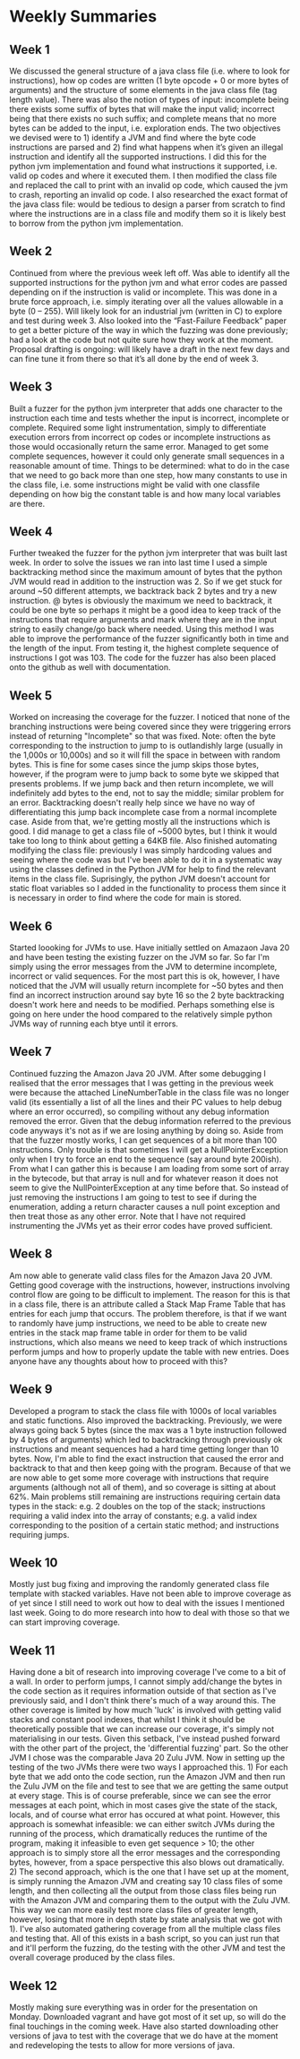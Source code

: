 # Weekly Summaries

## Week 1

We discussed the general structure of a java class file (i.e. where to look for instructions), how op codes are written (1 byte opcode + 0 or more bytes of arguments) and the structure of some elements in the java class file (tag length value). There was also the notion of types of input: incomplete being there exists some suffix of bytes that will make the input valid; incorrect being that there exists no such suffix; and complete means that no more bytes can be added to the input, i.e. exploration ends. The two objectives we devised were to 1) identify a JVM and find where the byte code instructions are parsed and 2) find what happens when it’s given an illegal instruction and identify all the supported instructions. I did this for the python jvm implementation and found what instructions it supported, i.e. valid op codes and where it executed them. I then modified the class file and replaced the call to print with an invalid op code, which caused the jvm to crash, reporting an invalid op code. I also researched the exact format of the java class file: would be tedious to design a parser from scratch to find where the instructions are in a class file and modify them so it is likely best to borrow from the python jvm implementation.

## Week 2

 Continued from where the previous week left off. Was able to identify all the supported instructions for the python jvm and what error codes are passed depending on if the instruction is valid or incomplete. This was done in a brute force approach, i.e. simply iterating over all the values allowable in a byte (0 – 255). Will likely look for an industrial jvm (written in C) to explore and test during week 3. Also looked into the “Fast-Failure Feedback” paper to get a better picture of the way in which the fuzzing was done previously; had a look at the code but not quite sure how they work at the moment. Proposal drafting is ongoing: will likely have a draft in the next few days and can fine tune it from there so that it’s all done by the end of week 3. 

## Week 3

Built a fuzzer for the python jvm interpreter that adds one character to the instruction each time and tests whether the input is incorrect, incomplete or complete. Required some light instrumentation, simply to differentiate execution errors from incorrect op codes or incomplete instructions as those would occasionally return the same error. Managed to get some complete sequences, however it could only generate small sequences in a reasonable amount of time. Things to be determined: what to do in the case that we need to go back more than one step, how many constants to use in the class file, i.e. some instructions might be valid with one classfile depending on how big the constant table is and how many local variables are there. 

## Week 4

Further tweaked the fuzzer for the python jvm interpreter that was built last week. In order to solve the issues we ran into last time I used a simple backtracking method since the maximum amount of bytes that the python JVM would read in addition to the instruction was 2. So if we get stuck for around ~50 different attempts, we backtrack back 2 bytes and try a new instruction. @ bytes is obviously the maximum we need to backtrack, it could be one byte so perhaps it might be a good idea to keep track of the instructions that require arguments and mark where they are in the input string to easily change/go back where needed. Using this method I was able to improve the performance of the fuzzer significantly both in time and the length of the input. From testing it, the highest complete sequence of instructions I got was 103. The code for the fuzzer has also been placed onto the github as well with documentation. 

## Week 5

Worked on increasing the coverage for the fuzzer. I noticed that none of the branching instructions were being covered since they were triggering errors instead of returning "Incomplete" so that was fixed. Note: often the byte corresponding to the instruction to jump to is outlandishly large (usually in the 1,000s or 10,000s) and so it will fill the space in between with random bytes. This is fine for some cases since the jump skips those bytes, however, if the program were to jump back to some byte we skipped that presents problems. If we jump back and then return incomplete, we will indefinitely add bytes to the end, not to say the middle; similar problem for an error. Backtracking doesn't really help since we have no way of differentiating this jump back incomplete case from a normal incomplete case. Aside from that, we're getting mostly all the instructions which is good. I did manage to get a class file of ~5000 bytes, but I think it would take too long to think about getting a 64KB file. Also finished automating modifying the class file: previously I was simply hardcoding values and seeing where the code was but I've been able to do it in a systematic way using the classes defined in the Python JVM for help to find the relevant items in the class file. Suprisingly, the python JVM doesn't account for static float variables so I added in the functionality to process them since it is necessary in order to find where the code for main is stored.

## Week 6

Started loooking for JVMs to use. Have initially settled on Amazaon Java 20 and have been testing the existing fuzzer on the JVM so far. So far I'm simply using the error messages from the JVM to determine incomplete, incorrect or valid sequences. For the most part this is ok, however, I have noticed that the JVM will usually return incomplete for ~50 bytes and then find an incorrect instruction around say byte 16 so the 2 byte backtracking doesn't work here and needs to be modified. Perhaps something else is going on here under the hood compared to the relatively simple python JVMs way of running each btye until it errors. 

## Week 7

Continued fuzzing the Amazon Java 20 JVM. After some debugging I realised that the error messages that I was getting in the previous week were because the attached LineNumberTable in the class file was no longer valid (its essentially a list of all the lines and their PC values to help debug where an error occurred), so compiling without any debug information removed the error. Given that the debug information referred to the previous code anyways it's not as if we are losing anything by doing so. Aside from that the fuzzer mostly works, I can get sequences of a bit more than 100 instructions. Only trouble is that sometimes I will get a NullPointerException only when I try to force an end to the sequence (say around byte 200ish). From what I can gather this is because I am loading from some sort of array in the bytecode, but that array is null and for whatever reason it does not seem to give the NullPointerException at any time before that. So instead of just removing the instructions I am going to test to see if during the enumeration, adding a return character causes a null point exception and then treat those as any other error. Note that I have not required instrumenting the JVMs yet as their error codes have proved sufficient.

## Week 8

Am now able to generate valid class files for the Amazon Java 20 JVM. Getting good coverage with the instructions, however, instructions involving control flow are going to be difficult to implement. The reason for this is that in a class file, there is an attribute called a Stack Map Frame Table that has entries for each jump that occurs. The problem therefore, is that if we want to randomly have jump instructions, we need to be able to create new entries in the stack map frame table in order for them to be valid instructions, which also means we need to keep track of which instructions perform jumps and how to properly update the table with new entries. Does anyone have any thoughts about how to proceed with this? 

## Week 9

Developed a program to stack the class file with 1000s of local variables and static functions. Also improved the backtracking. Previously, we were always going back 5 bytes (since the max was a 1 byte instruction followed by 4 bytes of arguments) which led to backtracking through previously ok instructions and meant sequences had a hard time getting longer than 10 bytes. Now, I'm able to find the exact instruction that caused the error and backtrack to that and then keep going with the program. Because of that we are now able to get some more coverage with instructions that require arguments (although not all of them), and so coverage is sitting at about 62%. Main problems still remaining are instructions requiring certain data types in the stack: e.g. 2 doubles on the top of the stack; instructions requiring a valid index into the array of constants; e.g. a valid index corresponding to the position of a certain static method; and instructions requiring jumps. 

## Week 10

Mostly just bug fixing and improving the randomly generated class file template with stacked variables. Have not been able to improve coverage as of yet since I still need to work out how to deal with the issues I mentioned last week. Going to do more research into how to deal with those so that we can start improving coverage. 

## Week 11

Having done a bit of research into improving coverage I've come to a bit of a wall. In order to perform jumps, I cannot simply add/change the bytes in the code section as it requires information outside of that section as I've previously said, and I don't think there's much of a way around this. The other coverage is limited by how much 'luck' is involved with getting 
valid stacks and constant pool indexes, that whilst I think it should be theoretically possible that we can increase our coverage, it's simply not materialising in our tests. Given this setback, I've instead pushed forward with the other part of the project, the 'differential fuzzing' part. So the other JVM I chose was the comparable Java 20 Zulu JVM. Now in setting up the testing of the two JVMs there were two ways I approached this. 1) For each byte that we add onto the code section, run the Amazon JVM and then run the Zulu JVM on the file and test to see that we are getting the same output at every stage. This is of course preferable, since we can see the error messages at each point, which in most cases give the state of the stack, locals, and of course what error has occured at what point. However, this approach is somewhat infeasible: we can either switch JVMs during the running of the process, which dramatically reduces the runtime of the program, making it infeasible to even get sequence > 10; the other approach is to simply store all the error messages and the corresponding bytes, however, from a space perspective this also blows out dramatically. 2) The second approach, which is the one that I have set up at the moment, is simply running the Amazon JVM and creating say 10 class files of some length, and then collecting all the output from those class files being run with the Amazon JVM and comparing them to the output with the Zulu JVM. This way we can more easily test more class files of greater length, however, losing that more in depth state by state analysis that we got with 1). I've also automated gathering coverage from all the multiple class files and testing that. All of this exists in a bash script, so you can just run that and it'll perform the fuzzing, do the testing with the other JVM and test the overall coverage produced by the class files.

## Week 12

Mostly making sure everything was in order for the presentation on Monday. Downloaded vagrant and have got most of it set up, so will do the final touchings in the coming week. Have also started downloading other versions of java to test with the coverage that we do have at the moment and redeveloping the tests to allow for more versions of java. 